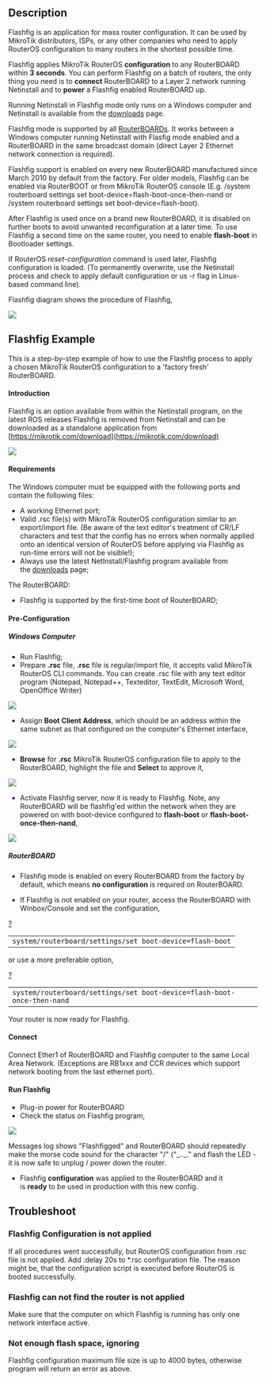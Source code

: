 ## Description

Flashfig is an application for mass router configuration. It can be used by MikroTik distributors, ISPs, or any other companies who need to apply RouterOS configuration to many routers in the shortest possible time.

Flashfig applies MikroTik RouterOS **configuration** to any RouterBOARD within **3 seconds**. You can perform Flashfig on a batch of routers, the only thing you need is to **connect** RouterBOARD to a Layer 2 network running Netinstall and to **power** a Flashfig enabled RouterBOARD up.

Running Netinstall in Flashfig mode only runs on a Windows computer and Netinstall is available from the [downloads](http://www.mikrotik.com/download) page.

Flashfig mode is supported by all [RouterBOARDs](http://www.routerboard.com/). It works between a Windows computer running Netinstall with Flasfig mode enabled and a RouterBOARD in the same broadcast domain (direct Layer 2 Ethernet network connection is required).

Flashfig support is enabled on every new RouterBOARD manufactured since March 2010 by default from the factory. For older models, Flashfig can be enabled via RouterBOOT or from MikroTik RouterOS console (E.g. /system routerboard settings set boot-device=flash-boot-once-then-nand or /system routerboard settings set boot-device=flash-boot).

After Flashfig is used once on a brand new RouterBOARD, it is disabled on further boots to avoid unwanted reconfiguration at a later time. To use Flashfig a second time on the same router, you need to enable **flash-boot** in Bootloader settings.

If RouterOS _reset-configuration_ command is used later, Flashfig configuration is loaded. (To permanently overwrite, use the Netinstall process and check to apply default configuration or us -r flag in Linux-based command line).

Flashfig diagram shows the procedure of Flashfig,

![](https://help.mikrotik.com/docs/download/attachments/139526145/Flashfigdiagramm.png?version=1&modificationDate=1658906901697&api=v2)

## Flashfig Example

This is a step-by-step example of how to use the Flashfig process to apply a chosen MikroTik RouterOS configuration to a 'factory fresh' RouterBOARD.

#### Introduction

Flashfig is an option available from within the Netinstall program, on the latest ROS releases Flashfig is removed from Netinstall and can be downloaded as a standalone application from [https://mikrotik.com/download](https://mikrotik.com/download)

![](https://help.mikrotik.com/docs/download/attachments/139526145/Flashfig.png?version=1&modificationDate=1658907016942&api=v2)

#### Requirements

The Windows computer must be equipped with the following ports and contain the following files:

-   A working Ethernet port;
-   Valid .rsc file(s) with MikroTik RouterOS configuration similar to an export/import file. (Be aware of the text editor's treatment of CR/LF characters and test that the config has no errors when normally applied onto an identical version of RouterOS before applying via Flashfig as run-time errors will not be visible!);
-   Always use the latest NetInstall/Flashfig program available from the [downloads](http://www.mikrotik.com/download.html) page;

The RouterBOARD:

-   Flashfig is supported by the first-time boot of RouterBOARD;

#### Pre-Configuration

##### Windows Computer

-   Run Flashfig;
-   Prepare **.rsc** file, **.rsc** file is regular/import file, it accepts valid MikroTik RouterOS CLI commands. You can create .rsc file with any text editor program (Notepad, Notepad++, Texteditor, TextEdit, Microsoft Word, OpenOffice Writer)

![](https://help.mikrotik.com/docs/download/attachments/139526145/Flashfig2.png?version=1&modificationDate=1658907059195&api=v2)

-   Assign **Boot Client Address**, which should be an address within the same subnet as that configured on the computer's Ethernet interface,

![](https://help.mikrotik.com/docs/download/attachments/139526145/Flashfig3.png?version=1&modificationDate=1658907107861&api=v2)

-   **Browse** for **.rsc** MikroTik RouterOS configuration file to apply to the RouterBOARD, highlight the file and **Select** to approve it,

![](https://help.mikrotik.com/docs/download/attachments/139526145/Flashfig4.png?version=1&modificationDate=1658907118530&api=v2)

-   Activate Flashfig server, now it is ready to Flashfig. Note, any RouterBOARD will be flashfig'ed within the network when they are powered on with boot-device configured to **flash-boot** or **flash-boot-once-then-nand**,

![](https://help.mikrotik.com/docs/download/attachments/139526145/Flashfig5.png?version=1&modificationDate=1658907127709&api=v2)

##### RouterBOARD

-   Flashfig mode is enabled on every RouterBOARD from the factory by default, which means **no configuration** is required on RouterBOARD.

-   If Flashfig is not enabled on your router, access the RouterBOARD with Winbox/Console and set the configuration,

[?](https://help.mikrotik.com/docs/display/ROS/Flashfig#)

<table border="0" cellpadding="0" cellspacing="0"><tbody><tr><td class="code"><div class="container" title="Hint: double-click to select code"><div class="line number1 index0 alt2" data-bidi-marker="true"><code class="ros plain">system</code><code class="ros constants">/routerboard/settings/</code><code class="ros functions">set </code><code class="ros value">boot-device</code><code class="ros plain">=flash-boot</code></div></div></td></tr></tbody></table>

or use a more preferable option,

[?](https://help.mikrotik.com/docs/display/ROS/Flashfig#)

<table border="0" cellpadding="0" cellspacing="0"><tbody><tr><td class="code"><div class="container" title="Hint: double-click to select code"><div class="line number1 index0 alt2" data-bidi-marker="true"><code class="ros plain">system</code><code class="ros constants">/routerboard/settings/</code><code class="ros functions">set </code><code class="ros value">boot-device</code><code class="ros plain">=flash-boot-once-then-nand</code></div></div></td></tr></tbody></table>

Your router is now ready for Flashfig.

#### Connect

Connect Ether1 of RouterBOARD and Flashfig computer to the same Local Area Network. (Exceptions are RB1xxx and CCR devices which support network booting from the last ethernet port).

#### Run Flashfig

-   Plug-in power for RouterBOARD
-   Check the status on Flashfig program,

![](https://help.mikrotik.com/docs/download/attachments/139526145/Flashfig6.png?version=1&modificationDate=1658907156898&api=v2)

Messages log shows "Flashfigged" and RouterBOARD should repeatedly make the morse code sound for the character "/" ("\_..\_." and flash the LED - it is now safe to unplug / power down the router.

-   Flashfig **configuration** was applied to the RouterBOARD and it is **ready** to be used in production with this new config.

## Troubleshoot

### Flashfig Configuration is not applied

If all procedures went successfully, but RouterOS configuration from .rsc file is not applied. Add :delay 20s to \*.rsc configuration file. The reason might be, that the configuration script is executed before RouterOS is booted successfully.

### Flashfig can not find the router is not applied

Make sure that the computer on which Flashfig is running has only one network interface active.

### Not enough flash space, ignoring

Flashfig configuration maximum file size is up to 4000 bytes, otherwise program will return an error as above.